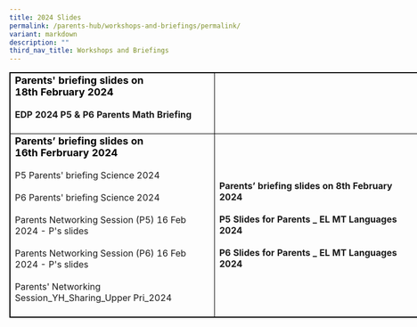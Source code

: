 ```yaml
---
title: 2024 Slides
permalink: /parents-hub/workshops-and-briefings/permalink/
variant: markdown
description: ""
third_nav_title: Workshops and Briefings
---
```

<table style="border:1px solid black;width:840px;">
<tbody>
<tr><td style="border:1px solid black; width:350px;">
<b>
	<strong style="color:black;font-size:18;">Parents' briefing slides on 18th&nbsp;February 2024</strong>
	<br>
	<br>
	<a target="https://drive.google.com/file/d/12E5AVZz97UVehcs8fB8pXTyp96X17jPw/view?usp=sharing">EDP 2024 P5 &amp; P6 Parents Math Briefing</a>
<br>
	
<br>
	</b></td>
	</tr><tr>
<td style="border:1px solid black; width:350px;">
<strong style="color:black;font-size:18;">Parents’ briefing slides on 16th&nbsp;Ferbruary 2024</strong> 
<br>
<br><a target="https://drive.google.com/file/d/1QP6pbgIhTdEj63yxLapjjtcNX0AtoEQM/view?usp=drive_link">P5 Parents' briefing Science 2024</a> 
<br><br>
		<a target="https://drive.google.com/file/d/1aER5h1GyrAgJLAr2vmM_7H5jwq1vP_18/view?usp=drive_link">P6 Parents' briefing Science 2024</a>
<br><br>
			<a target="https://drive.google.com/file/d/1R8vwxMtHhamdoxP04VVxv39IGbFFVqJ8/view?usp=drive_link">Parents Networking Session (P5) 16 Feb 2024 - P's slides</a>
	<br>
	<br>
		<a target="https://drive.google.com/file/d/1l3DIvXGGlmUCiqGG_kkAi9gRAizYtaBN/view?usp=drive_link">Parents Networking Session (P6) 16 Feb 2024 - P's slides</a>
	<br><br>
		<a target="https://drive.google.com/file/d/16LFGQRMgLRqXZSgRzQduX-cscMcb20g_/view?usp=drive_link">Parents' Networking Session_YH_Sharing_Upper Pri_2024</a>
	<br><br>
	</td>
<td style="border:1px solid black; width:350px;">
<b><strong>Parents’ briefing slides on 8th February 2024</strong> 
<br>
<br><a target="https://drive.google.com/file/d/1DSvQQHsnbeDXYwR5vKaKeK_1odHypJmH/view?usp=drive_link">P5 Slides for Parents _ EL MT Languages 2024<br><br></a> 
<a target="https://drive.google.com/file/d/1J8XoD8ztX1P4LO0aZK_EAcCh9uG7Hux_/view?usp=drive_link">P6 Slides for Parents _ EL MT Languages 2024</a>
<br>
</b></td></tr></tbody>
</table>